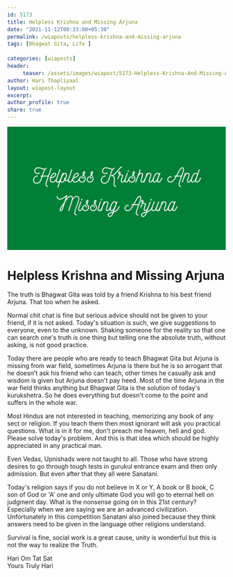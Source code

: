 ```yaml
--- 
id: 5173 
title: Helpless Krishna and Missing Arjuna
date: "2021-11-12T08:33:00+05:30"
permalink: /wiaposts/helpless-krishna-and-missing-arjuna
tags: [Bhagwat Gita, Life ]    

categories: [wiaposts] 
header:
     teaser: /assets/images/wiapost/5173-Helpless-Krishna-And-Missing-Arjuna.jpg
author: Hari Thapliyaal 
layout: wiapost-layout
excerpt:  
author_profile: true 
share: true 
---
```


![Helpless Krishna and Missing Arjuna](/assets/images/wiapost/5173-Helpless-Krishna-And-Missing-Arjuna.jpg)     
   
# Helpless Krishna and Missing Arjuna     
   
The truth is Bhagwat Gita was told by a friend Krishna to his best friend Arjuna. That too when he asked.     
    
Normal chit chat is fine but serious advice should not be given to your friend, if it is not asked. Today's situation is such, we give suggestions to everyone, even to the unknown. Shaking someone for the reality so that one can search one's truth is one thing but telling one the absolute truth, without asking, is not good practice.     
    
Today there are people who are ready to teach Bhagwat Gita but Arjuna is missing from war field, sometimes Arjuna is there but he is so arrogant that he doesn't ask his friend who can teach, other times he casually ask and wisdom is given but Arjuna doesn't pay heed. Most of the time Arjuna in the war field thinks anything but Bhagwat Gita is the solution of today's kurukshetra. So he does everything but doesn't come to the point and suffers in the whole war.     
    
Most Hindus are not interested in teaching, memorizing any book of any sect or religion. If you teach them then most ignorant will ask you practical questions. What is in it for me, don't preach me heaven, hell and god. Please solve today's problem. And this is that idea which should be highly appreciated in any practical man.     
    
Even Vedas, Upnishads were not taught to all. Those who have strong desires to go through tough tests in gurukul entrance exam and then only admission. But even after that they all were Sanatani.     
    
Today's religion says if you do not believe in X or Y, A book or B book, C son of God or 'A' one and only ultimate God you will go to eternal hell on judgment day. What is the nonsense going on in this 21st century? Especially when we are saying we are an advanced civilization. Unfortunately in this competition Sanatani also joined because they think answers need to be given in the language other religions understand.     
    
Survival is fine, social work is a great cause, unity is wonderful but this is not the way to realize the Truth.     
    
Hari Om Tat Sat     
Yours Truly Hari    
